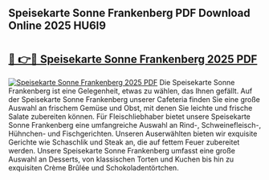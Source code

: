 ## Speisekarte Sonne Frankenberg PDF Download Online 2025 HU6I9

# <h2><a href="http://gcd4k7.nevu.top/?p=Speisekarte+Sonne+Frankenberg">🔗 👉🔴 Speisekarte Sonne Frankenberg 2025 PDF</a></h2>

[![Speisekarte Sonne Frankenberg 2025 PDF](https://i.imgur.com/dBaPXMq.png)](http://gcd4k7.nevu.top/?p=Speisekarte+Sonne+Frankenberg)
Die Speisekarte Sonne Frankenberg ist eine Gelegenheit, etwas zu wählen, das Ihnen gefällt. Auf der Speisekarte Sonne Frankenberg unserer Cafeteria finden Sie eine große Auswahl an frischem Gemüse und Obst, mit denen Sie leichte und frische Salate zubereiten können. Für Fleischliebhaber bietet unsere Speisekarte Sonne Frankenberg eine umfangreiche Auswahl an Rind-, Schweinefleisch-, Hühnchen- und Fischgerichten. Unseren Auserwählten bieten wir exquisite Gerichte wie Schaschlik und Steak an, die auf fettem Feuer zubereitet werden. Unsere Speisekarte Sonne Frankenberg umfasst eine große Auswahl an Desserts, von klassischen Torten und Kuchen bis hin zu exquisiten Crème Brûlée und Schokoladentörtchen.

